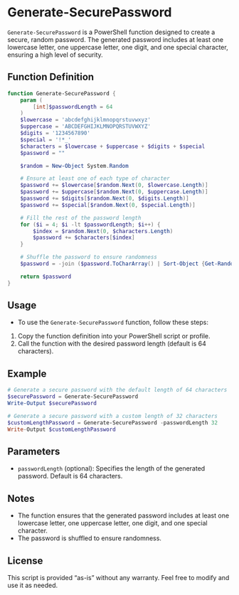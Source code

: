 # Generate-SecurePassword

`Generate-SecurePassword` is a PowerShell function designed to create a secure, random password. The generated password includes at least one lowercase letter, one uppercase letter, one digit, and one special character, ensuring a high level of security.

## Function Definition

```powershell
function Generate-SecurePassword {
    param (
        [int]$passwordLength = 64
    )
    $lowercase = 'abcdefghijklmnopqrstuvwxyz'
    $uppercase = 'ABCDEFGHIJKLMNOPQRSTUVWXYZ'
    $digits = '1234567890'
    $special = '!*_'
    $characters = $lowercase + $uppercase + $digits + $special
    $password = ""

    $random = New-Object System.Random

    # Ensure at least one of each type of character
    $password += $lowercase[$random.Next(0, $lowercase.Length)]
    $password += $uppercase[$random.Next(0, $uppercase.Length)]
    $password += $digits[$random.Next(0, $digits.Length)]
    $password += $special[$random.Next(0, $special.Length)]

    # Fill the rest of the password length
    for ($i = 4; $i -lt $passwordLength; $i++) {
        $index = $random.Next(0, $characters.Length)
        $password += $characters[$index]
    }

    # Shuffle the password to ensure randomness
    $password = -join ($password.ToCharArray() | Sort-Object {Get-Random})

    return $password
}
``` 
## Usage
- To use the `Generate-SecurePassword` function, follow these steps:

1. Copy the function definition into your PowerShell script or profile.
2. Call the function with the desired password length (default is 64 characters).
## Example
```powershell
# Generate a secure password with the default length of 64 characters
$securePassword = Generate-SecurePassword
Write-Output $securePassword

# Generate a secure password with a custom length of 32 characters
$customLengthPassword = Generate-SecurePassword -passwordLength 32
Write-Output $customLengthPassword
``` 

## Parameters
- `passwordLength` (optional): Specifies the length of the generated password. Default is 64 characters.
## Notes
- The function ensures that the generated password includes at least one lowercase letter, one uppercase letter, one digit, and one special character.
- The password is shuffled to ensure randomness.
## License
This script is provided “as-is” without any warranty. Feel free to modify and use it as needed.